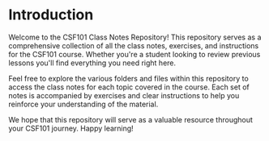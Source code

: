 # Introduction

Welcome to the CSF101 Class Notes Repository! This repository serves as a comprehensive collection of all the class notes, exercises, and instructions for the CSF101 course. Whether you're a student looking to review previous lessons you'll find everything you need right here.

Feel free to explore the various folders and files within this repository to access the class notes for each topic covered in the course. Each set of notes is accompanied by exercises and clear instructions to help you reinforce your understanding of the material.

We hope that this repository will serve as a valuable resource throughout your CSF101 journey. Happy learning!
